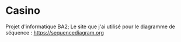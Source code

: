 # Casino
Projet d'informatique BA2;
Le site que j'ai utilisé pour le diagramme de séquence : https://sequencediagram.org 
